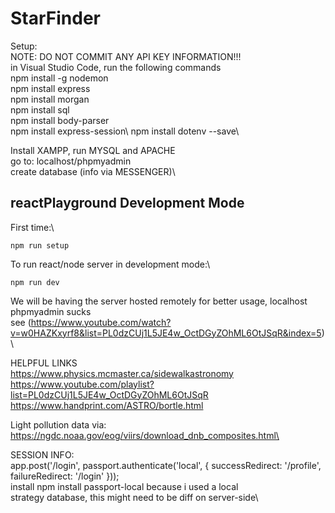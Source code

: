 # StarFinder

Setup:\
NOTE: DO NOT COMMIT ANY API KEY INFORMATION!!!\
in Visual Studio Code, run the following commands\
npm install -g nodemon\
npm install express\
npm install morgan\
npm install sql\
npm install body-parser\
npm install express-session\ 
npm install dotenv --save\

Install XAMPP, run MYSQL and APACHE\
go to: localhost/phpmyadmin\
create database (info via MESSENGER)\

## reactPlayground Development Mode

First time:\
```
npm run setup
```

To run react/node server in development mode:\
```
npm run dev
```

We will be having the server hosted remotely for better usage, localhost phpmyadmin sucks\
see (https://www.youtube.com/watch?v=w0HAZKxyrf8&list=PL0dzCUj1L5JE4w_OctDGyZOhML6OtJSqR&index=5)\


HELPFUL LINKS\
https://www.physics.mcmaster.ca/sidewalkastronomy \
https://www.youtube.com/playlist?list=PL0dzCUj1L5JE4w_OctDGyZOhML6OtJSqR \
https://www.handprint.com/ASTRO/bortle.html

Light pollution data via: https://ngdc.noaa.gov/eog/viirs/download_dnb_composites.html\

SESSION INFO:\
app.post('/login', passport.authenticate('local', {
    successRedirect: '/profile',
    failureRedirect: '/login'
}));\
install npm install passport-local because i used a local\
strategy database, this might need to be diff on server-side\

